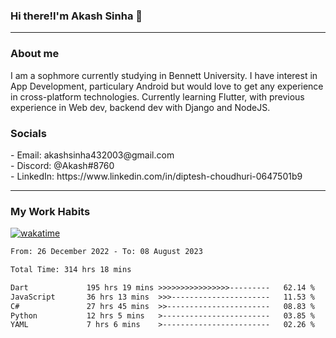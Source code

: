 <h3>Hi there!I'm Akash Sinha 👋</h3>

--- 

<h3>About me</h3>
I am a sophmore currently studying in Bennett University. I have interest in App Development, particulary Android but would love to get any experience in cross-platform technologies. Currently learning Flutter, with previous experience in Web dev, backend dev with Django and NodeJS.

<h3>Socials</h3>
 - Email: akashsinha432003@gmail.com<br>
 - Discord: @Akash#8760<br>
 - LinkedIn: https://www.linkedin.com/in/diptesh-choudhuri-0647501b9<br>


---

<h3>My Work Habits</h3>

[![wakatime](https://wakatime.com/badge/user/938b2951-49cf-4810-9b9e-c17cde3d3343.svg)](https://wakatime.com/@938b2951-49cf-4810-9b9e-c17cde3d3343)

<!--START_SECTION:waka-->

```txt
From: 26 December 2022 - To: 08 August 2023

Total Time: 314 hrs 18 mins

Dart             195 hrs 19 mins >>>>>>>>>>>>>>>>---------   62.14 %
JavaScript       36 hrs 13 mins  >>>----------------------   11.53 %
C#               27 hrs 45 mins  >>-----------------------   08.83 %
Python           12 hrs 5 mins   >------------------------   03.85 %
YAML             7 hrs 6 mins    >------------------------   02.26 %
```

<!--END_SECTION:waka-->

